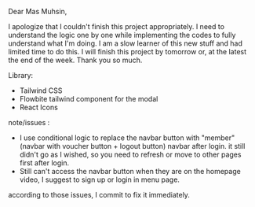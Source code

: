 Dear Mas Muhsin,

I apologize that I couldn't finish this project appropriately. I need to understand the logic one by one while implementing the codes to fully understand what I'm doing. I am a slow learner of this new stuff and had limited time to do this. I will finish this project by tomorrow or, at the latest the end of the week. Thank you so much.

Library:
- Tailwind CSS
- Flowbite tailwind component for the modal
- React Icons

note/issues :
- I use conditional logic to replace the navbar button with "member" (navbar with voucher button + logout button) navbar after login.
  it still didn't go as I wished, so you need to refresh or move to other pages first after login.
- Still can't access the navbar button when they are on the homepage video, I suggest to sign up or login in menu page.

according to those issues, I commit to fix it immediately.



